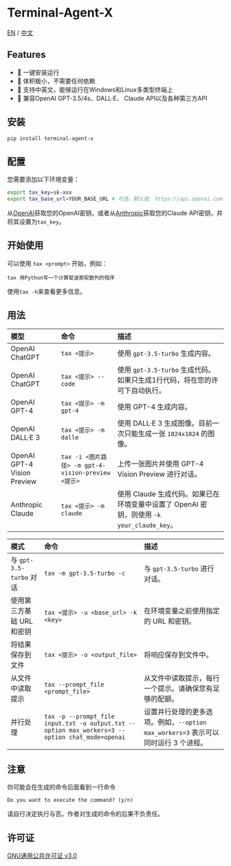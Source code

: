 # Terminal-Agent-X

[EN](README.md) / [中文](https://github.com/LyuLumos/Terminal-Agent-X/blob/main/README_cn.md) 

## Features

- 👻 一键安装运行
- 🎈 体积极小，不需要任何依赖
- 🐼 支持中英文，能够运行在Windows和Linux多类型终端上
- 🤖 兼容OpenAI GPT-3.5/4s、DALL·E、 Claude API以及各种第三方API

## 安装

```bash
pip install terminal-agent-x
```


## 配置

您需要添加以下环境变量：

```bash
export tax_key=sk-xxx
export tax_base_url=YOUR_BASE_URL # 可选，默认值: https://api.openai.com
```

从[OpenAI](https://platform.openai.com/account/api-keys)获取您的OpenAI密钥，或者从[Anthropic](https://www.anthropic.com/claude/)获取您的Claude API密钥，并将其设置为`tax_key`。


## 开始使用

可以使用 `tax <prompt>` 开始，例如：

```
tax 用Python写一个计算斐波那契数列的程序
```

使用`tax -h`来查看更多信息。

## 用法

| 模型 | 命令 | 描述 |
| :--- | :--- | :--- |
| OpenAI ChatGPT | `tax <提示>` | 使用 `gpt-3.5-turbo` 生成内容。 |
| OpenAI ChatGPT | `tax <提示> --code` | 使用 `gpt-3.5-turbo` 生成代码。如果只生成1行代码，将在您的许可下自动执行。 |
| OpenAI GPT-4 | `tax <提示> -m gpt-4` | 使用 GPT-4 生成内容。 |
| OpenAI DALL·E 3 | `tax <提示> -m dalle` | 使用 DALL·E 3 生成图像。目前一次只能生成一张 `1024x1024` 的图像。 |
| OpenAI GPT-4 Vision Preview | `tax -i <图片路径> -m gpt-4-vision-preview <提示>` | 上传一张图片并使用 GPT-4 Vision Preview 进行对话。 |
| Anthropic Claude | `tax <提示> -m claude` | 使用 Claude 生成代码。如果已在环境变量中设置了 OpenAI 密钥，则使用 `-k your_claude_key`。 |


| 模式 | 命令 | 描述 |
| :--- | :--- | :--- |
| 与 `gpt-3.5-turbo` 对话 | `tax -m gpt-3.5-turbo -c` | 与 `gpt-3.5-turbo` 进行对话。 |
| 使用第三方基础 URL 和密钥 | `tax <提示> -u <base_url> -k <key>`| 在环境变量之前使用指定的 URL 和密钥。 |
| 将结果保存到文件 | `tax <提示> -o <output_file>` | 将响应保存到文件中。 |
| 从文件中读取提示| `tax --prompt_file <prompt_file>` | 从文件中读取提示，每行一个提示。请确保您有足够的配额。 |
| 并行处理 | `tax -p --prompt_file input.txt -o output.txt --option max_workers=3 --option chat_mode=openai` | 设置并行处理的更多选项。例如，`--option max_workers=3` 表示可以同时运行 3 个进程。 |


## 注意

你可能会在生成的命令后面看到一行命令
```
Do you want to execute the command? (y/n)
```
请自行决定执行与否。作者对生成的命令的后果不负责任。

## 许可证

[GNU通用公共许可证 v3.0](LICENSE)
